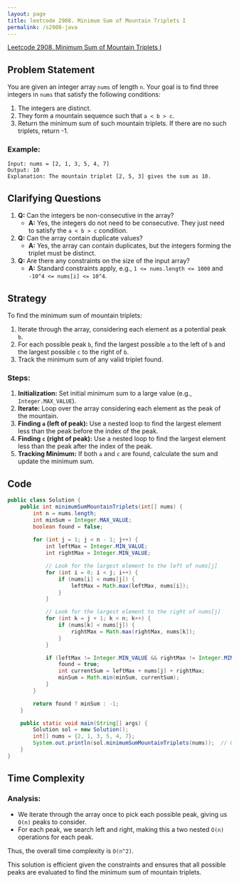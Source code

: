 ```yaml
---
layout: page
title: leetcode 2908. Minimum Sum of Mountain Triplets I
permalink: /s2908-java
---
```

[Leetcode 2908. Minimum Sum of Mountain Triplets I](https://algoadvance.github.io/algoadvance/l2908)
## Problem Statement

You are given an integer array `nums` of length `n`. Your goal is to find three integers in `nums` that satisfy the following conditions:

1. The integers are distinct.
2. They form a mountain sequence such that `a < b > c`.
3. Return the minimum sum of such mountain triplets. If there are no such triplets, return -1.

### Example:
```
Input: nums = [2, 1, 3, 5, 4, 7]
Output: 10
Explanation: The mountain triplet [2, 5, 3] gives the sum as 10.
```

## Clarifying Questions
1. **Q:** Can the integers be non-consecutive in the array?
   - **A:** Yes, the integers do not need to be consecutive. They just need to satisfy the `a < b > c` condition.
2. **Q:** Can the array contain duplicate values?
   - **A:** Yes, the array can contain duplicates, but the integers forming the triplet must be distinct.
3. **Q:** Are there any constraints on the size of the input array?
   - **A:** Standard constraints apply, e.g., `1 <= nums.length <= 1000` and `-10^4 <= nums[i] <= 10^4`.

## Strategy

To find the minimum sum of mountain triplets:
1. Iterate through the array, considering each element as a potential peak `b`.
2. For each possible peak `b`, find the largest possible `a` to the left of `b` and the largest possible `c` to the right of `b`.
3. Track the minimum sum of any valid triplet found.

### Steps:
1. **Initialization:** Set initial minimum sum to a large value (e.g., `Integer.MAX_VALUE`).
2. **Iterate:** Loop over the array considering each element as the peak of the mountain.
3. **Finding `a` (left of peak):** Use a nested loop to find the largest element less than the peak before the index of the peak.
4. **Finding `c` (right of peak):** Use a nested loop to find the largest element less than the peak after the index of the peak.
5. **Tracking Minimum:** If both `a` and `c` are found, calculate the sum and update the minimum sum.

## Code

```java
public class Solution {
    public int minimumSumMountainTriplets(int[] nums) {
        int n = nums.length;
        int minSum = Integer.MAX_VALUE;
        boolean found = false;
        
        for (int j = 1; j < n - 1; j++) {
            int leftMax = Integer.MIN_VALUE;
            int rightMax = Integer.MIN_VALUE;

            // Look for the largest element to the left of nums[j]
            for (int i = 0; i < j; i++) {
                if (nums[i] < nums[j]) {
                    leftMax = Math.max(leftMax, nums[i]);
                }
            }

            // Look for the largest element to the right of nums[j]
            for (int k = j + 1; k < n; k++) {
                if (nums[k] < nums[j]) {
                    rightMax = Math.max(rightMax, nums[k]);
                }
            }

            if (leftMax != Integer.MIN_VALUE && rightMax != Integer.MIN_VALUE) {
                found = true;
                int currentSum = leftMax + nums[j] + rightMax;
                minSum = Math.min(minSum, currentSum);
            }
        }

        return found ? minSum : -1;
    }

    public static void main(String[] args) {
        Solution sol = new Solution();
        int[] nums = {2, 1, 3, 5, 4, 7};
        System.out.println(sol.minimumSumMountainTriplets(nums));  // Output: 10
    }
}
```

## Time Complexity

### Analysis:
- We iterate through the array once to pick each possible peak, giving us `O(n)` peaks to consider.
- For each peak, we search left and right, making this a two nested `O(n)` operations for each peak.

Thus, the overall time complexity is `O(n^2)`.

This solution is efficient given the constraints and ensures that all possible peaks are evaluated to find the minimum sum of mountain triplets.